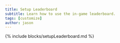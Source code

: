 ```yaml
---
title: Setup Leaderboard
subtitle: Learn how to use the in-game leaderboard.
tags: [customize]
author: jason
---
```

{% include blocks/setupLeaderboard.md %}
